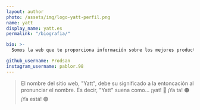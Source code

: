 ```yaml
---
layout: author
photo: /assets/img/logo-yatt-perfil.png
name: yatt
display_name: yatt.es
permalink: "/biografia/"

bio: >-
  Somos la web que te proporciona información sobre los mejores productos que hay en internet. Ofrecemos clasificaciones de productos, recomendaciones, contenidos varios... ¡y mucho más! 💙

github_username: Prodsan
instagram_username: pablor.98
---
```


> El nombre del sitio web, "Yatt", debe su significado a la entoncación al pronunciar el nombre. Es decir, "Yatt" suena como... ¡yat! 🔴 ¡Ya ta! 🟠 ¡Ya está! 🟢